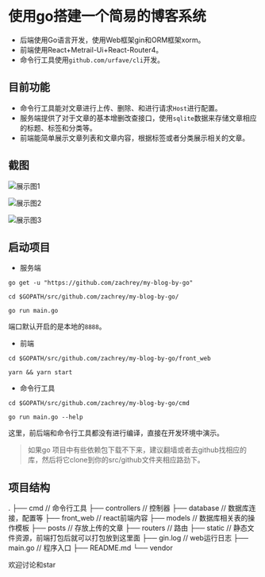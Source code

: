 # 使用go搭建一个简易的博客系统

* 后端使用Go语言开发，使用Web框架gin和ORM框架xorm。
* 前端使用React+Metrail-Ui+React-Router4。
* 命令行工具使用`github.com/urfave/cli`开发。

## 目前功能

* 命令行工具能对文章进行上传、删除、和进行请求`Host`进行配置。
* 服务端提供了对于文章的基本增删改查接口，使用`sqlite`数据来存储文章相应的标题、标签和分类等。
* 前端能简单展示文章列表和文章内容，根据标签或者分类展示相关的文章。

## 截图

![展示图1](http://p9uc2ui6z.bkt.clouddn.com/github/my-blog-by-go/1.png)

![展示图2](http://p9uc2ui6z.bkt.clouddn.com/github/my-blog-by-go/2.png)

![展示图3](http://p9uc2ui6z.bkt.clouddn.com/github/my-blog-by-go/3.png)

## 启动项目

* 服务端
```shell
go get -u "https://github.com/zachrey/my-blog-by-go"

cd $GOPATH/src/github.com/zachrey/my-blog-by-go/

go run main.go
```
端口默认开启的是本地的`8888`。

* 前端
```shell
cd $GOPATH/src/github.com/zachrey/my-blog-by-go/front_web

yarn && yarn start
```

* 命令行工具
```shell
cd $GOPATH/src/github.com/zachrey/my-blog-by-go/cmd

go run main.go --help
```

这里，前后端和命令行工具都没有进行编译，直接在开发环境中演示。


> 如果go 项目中有些依赖包下载不下来，建议翻墙或者去github找相应的库，然后将它clone到你的src/github文件夹相应路劲下。

## 项目结构
.
├── cmd              // 命令行工具
├── controllers      // 控制器
├── database         // 数据库连接，配置等
├── front_web        // react前端内容
├── models           // 数据库相关表的操作模板
├── posts            // 存放上传的文章
├── routers          // 路由
├── static           // 静态文件资源，前端打包后就可以打包放到这里面
├── gin.log          // web运行日志
├── main.go          // 程序入口
├── README.md
└── vendor

欢迎讨论和star